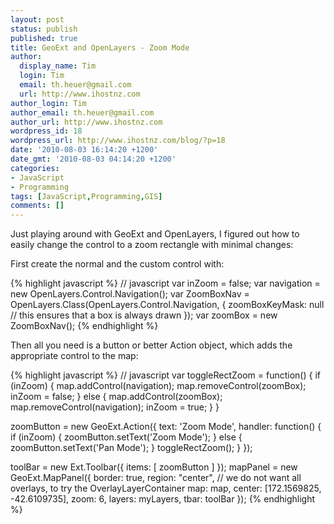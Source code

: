 ```yaml
---
layout: post
status: publish
published: true
title: GeoExt and OpenLayers - Zoom Mode
author:
  display_name: Tim
  login: Tim
  email: th.heuer@gmail.com
  url: http://www.ihostnz.com
author_login: Tim
author_email: th.heuer@gmail.com
author_url: http://www.ihostnz.com
wordpress_id: 18
wordpress_url: http://www.ihostnz.com/blog/?p=18
date: '2010-08-03 16:14:20 +1200'
date_gmt: '2010-08-03 04:14:20 +1200'
categories:
- JavaScript
- Programming
tags: [JavaScript,Programming,GIS]
comments: []
---
```

<p>Just playing around with GeoExt and OpenLayers, I figured out how to easily change the control to a zoom rectangle with minimal changes:</p>

<p>First create the normal and the custom control with:</p>
{% highlight javascript %}
// javascript
var inZoom = false;
var navigation = new OpenLayers.Control.Navigation();
var ZoomBoxNav = OpenLayers.Class(OpenLayers.Control.Navigation, {
 zoomBoxKeyMask: null // this ensures that a box is always drawn
});
var zoomBox = new ZoomBoxNav();
{% endhighlight %}
<p>Then all you need is a button or better Action object, which adds the appropriate control to the map:</p>
{% highlight javascript %}
// javascript
var toggleRectZoom = function() {
  if (inZoom) {
    map.addControl(navigation);
    map.removeControl(zoomBox);
    inZoom = false;
  } else {
    map.addControl(zoomBox);
    map.removeControl(navigation);
    inZoom = true;
  }
}

zoomButton = new GeoExt.Action({
  text: 'Zoom Mode',
  handler: function() {
    if (inZoom) {
      zoomButton.setText('Zoom Mode');
    } else {
      zoomButton.setText('Pan Mode');
    }
    toggleRectZoom();
  }
});

toolBar = new Ext.Toolbar({
  items: [ zoomButton ]
});
mapPanel = new GeoExt.MapPanel({
  border: true,
  region: "center",
  // we do not want all overlays, to try the OverlayLayerContainer
  map: map,
  center: [172.1569825, -42.6109735],
  zoom: 6,
  layers: myLayers,
  tbar: toolBar
});
{% endhighlight %}
